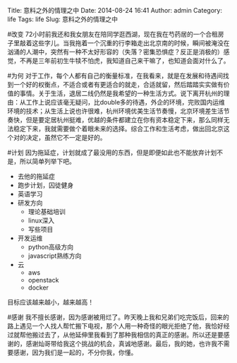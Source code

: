 Title: 意料之外的情理之中
Date: 2014-08-24 16:41
Author: admin
Category: life
Tags: life
Slug: 意料之外的情理之中
 
#改变
72小时前我还和我女朋友在陪同学逛西湖，现在我在芍药居的一个合租房子里敲着这些字儿。当我拖着一个沉重的行李箱走出北京南的时候，瞬间被淹没在汹涌的人潮中，突然有一种不太好形容的（失落？密集恐惧症？反正是消极的）感觉，不再是三年前初生牛犊不怕虎，我知道自己来干嘛了，也知道会面对什么了。

#为何
对于工作，每个人都有自己的衡量标准，在我看来，就是在发展和待遇间找到一个好的权衡点，不适合或者有更适合的就走，合适就留，然后踏踏实实做有价值的事情。关于生活，退居二线仍然是我希望的一种生活方式。说下离开杭州的理由：从工作上说应该毫无疑问，比double多的待遇，外企的环境，完败国内运维环境的技术；从生活上说也许很难，杭州环境优美生活节奏慢，北京环境差生活节奏快，但是要定居杭州挺难，优越的条件都建立在你有资本稳定下来，那么同样无法稳定下来，我就需要做个着眼未来的选择。综合工作和生活考虑，做出回北京这个对的决定，虽然它不一定是好的。

#计划
因为拖延症，计划就成了最没用的东西，但是即便如此也不能放弃计划不是，所以简单列举下吧。

* 去他的拖延症
* 跑步计划，囚徒健身
* 英语学习
* 研发方向
  * 理论基础培训
  * linux深入
  * 写些项目
* 开发运维
  * python高级方向
  * javascript熟练方向
* 云
  * aws
  * openstack
  * docker

目标应该越来越小，越来越高！

#感谢
我不擅长感谢，因为感谢被用烂了。昨天晚上我和兄弟们吃完饭后，回来的路上遇见一个人找人帮忙搬下电视，那个人用一种奇怪的眼光拒绝了他，我恰好经过就帮他搬过去了，从他延伸里我看到了那种我相信的真正的感谢。所以还是要感谢的，感谢灿哥带给我这个挑战的机会，真诚地感谢。最后，我的她，也许我不需要感谢，因为我们是一起的，不分你我，你懂。 
